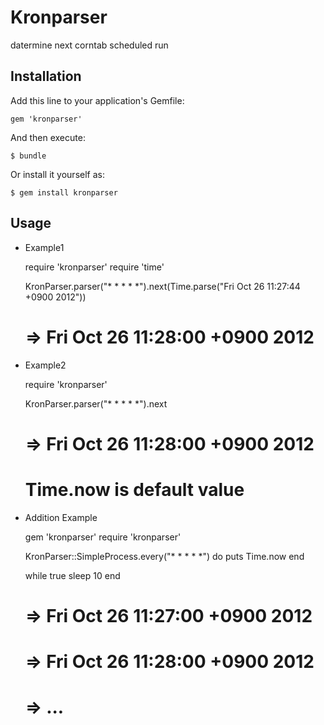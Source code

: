 Kronparser
======================

datermine next corntab scheduled run

Installation
------------

Add this line to your application's Gemfile:

    gem 'kronparser'

And then execute:

    $ bundle

Or install it yourself as:

    $ gem install kronparser

Usage
-----
 * Example1

    require 'kronparser'
    require 'time'
    
    KronParser.parser("* * * * *").next(Time.parse("Fri Oct 26 11:27:44 +0900 2012"))
    # => Fri Oct 26 11:28:00 +0900 2012

 * Example2

    require 'kronparser'
    
    KronParser.parser("* * * * *").next
    # => Fri Oct 26 11:28:00 +0900 2012
    # Time.now is default value

 * Addition Example

    gem 'kronparser'
    require 'kronparser'
    
    KronParser::SimpleProcess.every("* * * * *") do
      puts Time.now
    end
    
    while true
      sleep 10
    end
    
    # => Fri Oct 26 11:27:00 +0900 2012 
    # => Fri Oct 26 11:28:00 +0900 2012
    # => ...

